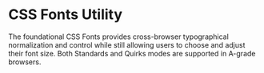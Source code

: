 CSS Fonts Utility
=================

The foundational CSS Fonts provides cross-browser typographical normalization and control while still allowing users to choose and adjust their font size. Both Standards and Quirks modes are supported in A-grade browsers.
